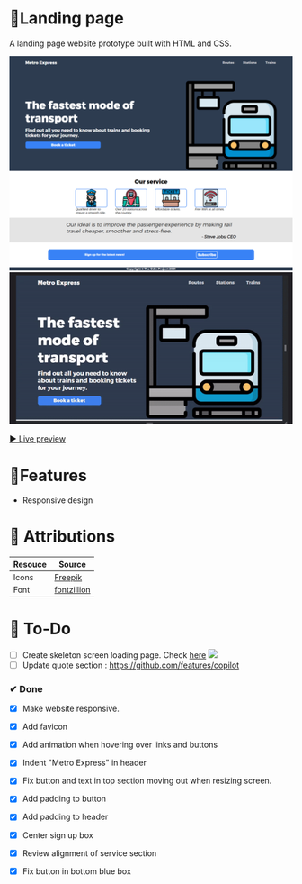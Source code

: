 # 🚂Landing page 

A landing page website prototype built with HTML and CSS.

![A screenshot of landing page](img/landingpage.png)
![A gif of landing page](landingpagegif.gif)

[▶ Live preview](https://creme332.github.io/my-odin-projects/landing-page/)

# 🚀Features
- Responsive design

# 📌 Attributions
Resouce | Source
---|---
Icons |[Freepik](https://www.flaticon.com/authors/freepik)
Font | [fontzillion](https://www.fontzillion.com/fonts/cannot-into-space-fonts/trueno?utm_source=fontsquirrel.com&utm_medium=matcherator_link&utm_campaign=trueno)
# 🔨 To-Do
- [ ] Create skeleton screen loading page. Check [here](https://github.com/nullilac/skeleton-screen-css)
![](https://repository-images.githubusercontent.com/288806640/d48c8c80-ea9c-11ea-88af-3e79933b0e1e)
- [ ] Update quote section : https://github.com/features/copilot

### ✔ Done
- [x] Make website responsive.
- [x] Add favicon
- [x] Add animation when hovering over links and buttons
- [x] Indent "Metro Express" in header
- [x] Fix button and text in top section moving out when resizing screen. 
- [x] Add padding to button
- [x] Add padding to header
- [x] Center sign up box
- [x] Review alignment of service section 
- [x] Fix button in bottom blue box


